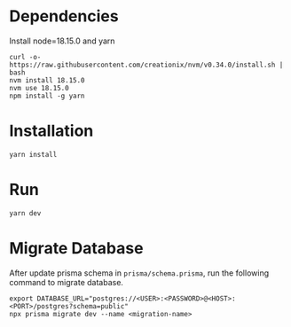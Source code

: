# Dependencies

Install node=18.15.0 and yarn
```angular2html=
curl -o- https://raw.githubusercontent.com/creationix/nvm/v0.34.0/install.sh | bash
nvm install 18.15.0
nvm use 18.15.0
npm install -g yarn
```

# Installation

```angular2html=
yarn install
```

# Run

```angular2html=
yarn dev
```

# Migrate Database
After update prisma schema in `prisma/schema.prisma`, run the following command to migrate database.

```angular2html=
export DATABASE_URL="postgres://<USER>:<PASSWORD>@<HOST>:<PORT>/postgres?schema=public"
npx prisma migrate dev --name <migration-name>
```
